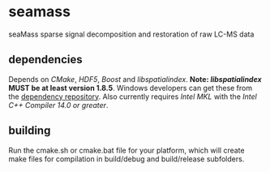 seamass
=======

seaMass sparse signal decomposition and restoration of raw LC-MS data

dependencies
-------
Depends on _CMake_, _HDF5_, _Boost_ and _libspatialindex_. **Note: _libspatialindex_ MUST be at least version 1.8.5**.
Windows developers can get these from the [dependency repository](https://github.com/biospi/seamass-windeps).
Also currently requires _Intel MKL_ with the _Intel C++ Compiler 14.0 or greater_.

building
-------
Run the cmake.sh or cmake.bat file for your platform, which will create make files for compilation in
build/debug and build/release subfolders.
